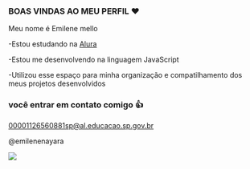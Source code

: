 ### BOAS VINDAS AO MEU PERFIL ❤

Meu nome é Emilene mello

-Estou estudando na [Alura](htts://www.alura.com.br) 

-Estou me desenvolvendo na linguagem JavaScript

-Utilizou esse espaço para minha organização e compatilhamento dos meus projetos desenvolvidos

### você entrar em contato comigo 👍

00001126560881sp@al.educacao.sp.gov.br

@emilenenayara



![](https://media1.tenor.com/m/zqm6WMNOXm0AAAAC/peachcute-peachhappy.gif)
  

